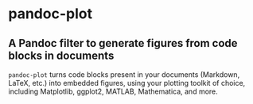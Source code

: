 <!--
The file MANUAL.md is automatically generated by the mkmanual.ps1 script 
Do not edit manually
-->

# pandoc-plot 

## A Pandoc filter to generate figures from code blocks in documents

`pandoc-plot` turns code blocks present in your documents (Markdown, LaTeX, etc.) into embedded figures, using your plotting toolkit of choice, including Matplotlib, ggplot2, MATLAB, Mathematica, and more.